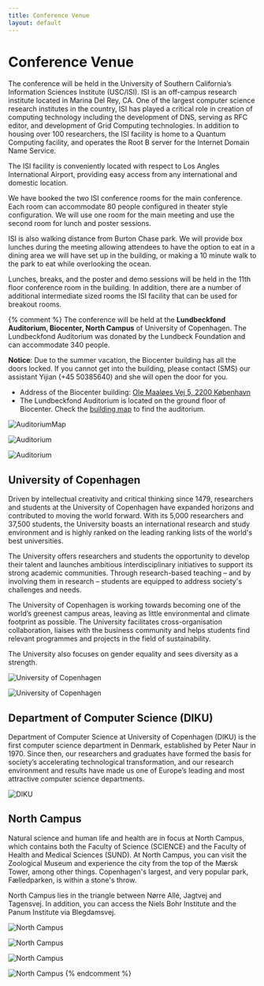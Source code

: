 ```yaml
---
title: Conference Venue
layout: default
---
```


# Conference Venue

The conference will be held in the University of Southern California’s Information Sciences Institute (USC/ISI). ISI is an off-campus research institute located in Marina Del Rey, CA. One of the largest computer science research institutes in the country, ISI has played a critical role in creation of computing technology including the development of DNS, serving as RFC editor, and development of Grid Computing technologies. In addition to housing over 100 researchers, the ISI facility is home to a Quantum Computing facility, and operates the Root B server for the Internet Domain Name Service.

The ISI facility is conveniently located with respect to Los Angles International Airport, providing easy access from any international and domestic location.

[//]: # (Insert Figure 1 Map)
[//]: # (Insert Figure 2 Picture of ISI building)

We have booked the two ISI conference rooms for the main conference. Each room can accommodate 80 people configured in theater style configuration. We will use one room for the main meeting and use the second room for lunch and poster sessions.

ISI is also walking distance from Burton Chase park. We will provide box lunches during the meeting allowing attendees to have the option to eat in a dining area we will have set up in the building, or making a 10 minute walk to the park to eat while overlooking the ocean.

[//]: # (Insert Figure -- Chase park)
[//]: # (Insert Figure 3 conf room layout)

Lunches, breaks, and the poster and demo sessions will be held in the 11th floor conference room in the building. In addition, there are a number of additional intermediate sized rooms the ISI facility that can be used for breakout rooms.


{% comment %}
The conference will be held at the **Lundbeckfond Auditorium, Biocenter, North Campus** of University of Copenhagen. The Lundbeckfond Auditorium was donated by the Lundbeck Foundation and can accommodate 340 people.

**Notice**: Due to the summer vacation, the Biocenter building has all the doors locked. If you cannot get into the building, please contact (SMS) our assistant Yijian (+45 50385640) and she will open the door for you.

- Address of the Biocenter building: [Ole Maaløes Vej 5, 2200 København](https://goo.gl/maps/TCF1c8Qn1RbB5TaC9)
- The Lundbeckfond Auditorium is located on the ground floor of Biocenter. Check the [building map](https://www.biocenter.ku.dk/english/map/) to find the auditorium.

![AuditoriumMap](./assets/images/venue-map.png)

![Auditorium](./assets/images/auditorium1.png)

![Auditorium](./assets/images/auditorium2.png)

## University of Copenhagen

Driven by intellectual creativity and critical thinking since 1479, researchers and students at the University of Copenhagen have expanded horizons and contributed to moving the world forward. With its 5,000 researchers and 37,500 students, the University boasts an international research and study environment and is highly ranked on the leading ranking lists of the world's best universities.

The University offers researchers and students the opportunity to develop their talent and launches ambitious interdisciplinary initiatives to support its strong academic communities. Through research-based teaching – and by involving them in research – students are equipped to address society's challenges and needs.

The University of Copenhagen is working towards becoming one of the world’s greenest campus areas, leaving as little environmental and climate footprint as possible. The University facilitates cross-organisation collaboration, liaises with the business community and helps students find relevant programmes and projects in the field of sustainability.

The University also focuses on gender equality and sees diversity as a strength.

![University of Copenhagen](./assets/images/ku1.png)

![University of Copenhagen](./assets/images/ku2.png)


## Department of Computer Science (DIKU)

Department of Computer Science at University of Copenhagen (DIKU) is the first computer science department in Denmark, established by Peter Naur in 1970. Since then, our researchers and graduates have formed the basis for society’s accelerating technological transformation, and our research environment and results have made us one of Europe’s leading and most attractive computer science departments.

![DIKU](./assets/images/diku5.png)


## North Campus

Natural science and human life and health are in focus at North Campus, which contains both the Faculty of Science (SCIENCE) and the Faculty of Health and Medical Sciences (SUND). At North Campus, you can visit the Zoological Museum and experience the city from the top of the Mærsk Tower, among other things. Copenhagen's largest, and very popular park, Fælledparken, is within a stone's throw.

North Campus lies in the triangle between Nørre Allé, Jagtvej and Tagensvej. In addition, you can access the Niels Bohr Institute and the Panum Institute via Blegdamsvej.

![North Campus](./assets/images/diku1.png)

![North Campus](./assets/images/diku2.png)

![North Campus](./assets/images/diku3.png)

![North Campus](./assets/images/diku4.png)
{% endcomment %}